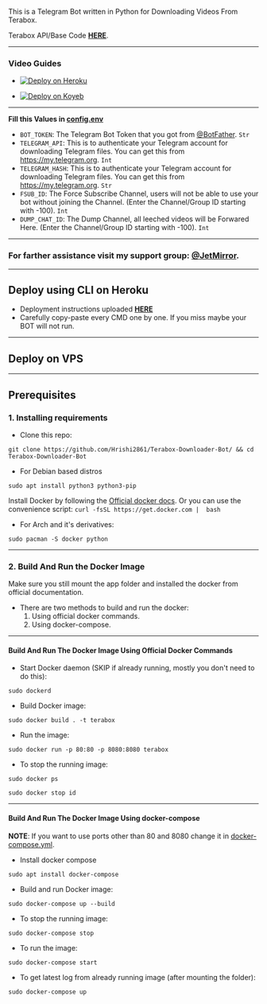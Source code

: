 This is a Telegram Bot written in Python for Downloading Videos From Terabox.

Terabox API/Base Code [**HERE**](https://t.me/Privates_Bots/7212).

---
### <b>Video Guides</b>
- [![Deploy on Heroku](https://www.herokucdn.com/deploy/button.svg)](https://index.jetmirror.xyz/0:findpath?id=1a-CWPnONLLaaCXTiux3E2sZQeyxns-7Q&view=true)

- [![Deploy on Koyeb](https://www.koyeb.com/static/images/deploy/button.svg)](https://index.jetmirror.xyz/0:findpath?id=1_DsA6NhjUc_n9YORE2iFVMWCcj9RcLJr&view=true)
---

<b>Fill this Values in <a href='https://github.com/Hrishi2861/Terabox-Downloader-Bot/blob/main/config.env'>config.env</a></b>
- `BOT_TOKEN`: The Telegram Bot Token that you got from [@BotFather](https://t.me/BotFather). `Str`
- `TELEGRAM_API`: This is to authenticate your Telegram account for downloading Telegram files. You can get this from <https://my.telegram.org>. `Int`
- `TELEGRAM_HASH`: This is to authenticate your Telegram account for downloading Telegram files. You can get this from <https://my.telegram.org>. `Str`
- `FSUB_ID`: The Force Subscribe Channel, users will not be able to use your bot without joining the Channel. (Enter the Channel/Group ID starting with -100). `Int`
- `DUMP_CHAT_ID`: The Dump Channel, all leeched videos will be Forwared Here. (Enter the Channel/Group ID starting with -100). `Int`

---
### For farther assistance visit my support group: [**@JetMirror**](https://telegram.me/JetMirror).
---

## Deploy using CLI on Heroku

- Deployment instructions uploaded [**HERE**](https://gist.github.com/Guardianff/410eea72684f0b2997e29c8de020c6de)
- Carefully copy-paste every CMD one by one. If you miss maybe your BOT will not run.

---
## Deploy on VPS
---
## Prerequisites

### 1. Installing requirements

- Clone this repo:

```
git clone https://github.com/Hrishi2861/Terabox-Downloader-Bot/ && cd Terabox-Downloader-Bot
```

- For Debian based distros

```
sudo apt install python3 python3-pip
```

Install Docker by following the [Official docker docs](https://docs.docker.com/engine/install/#server).
Or you can use the convenience script: `curl -fsSL https://get.docker.com |  bash`


- For Arch and it's derivatives:

```
sudo pacman -S docker python
```

------

### 2. Build And Run the Docker Image

Make sure you still mount the app folder and installed the docker from official documentation.

- There are two methods to build and run the docker:
  1. Using official docker commands.
  2. Using docker-compose.

------

#### Build And Run The Docker Image Using Official Docker Commands

- Start Docker daemon (SKIP if already running, mostly you don't need to do this):

```
sudo dockerd
```

- Build Docker image:

```
sudo docker build . -t terabox
```

- Run the image:

```
sudo docker run -p 80:80 -p 8080:8080 terabox
```

- To stop the running image:

```
sudo docker ps
```

```
sudo docker stop id
```

----

#### Build And Run The Docker Image Using docker-compose

**NOTE**: If you want to use ports other than 80 and 8080 change it in [docker-compose.yml](docker-compose.yml).

- Install docker compose

```
sudo apt install docker-compose
```

- Build and run Docker image:

```
sudo docker-compose up --build
```

- To stop the running image:

```
sudo docker-compose stop
```

- To run the image:

```
sudo docker-compose start
```

- To get latest log from already running image (after mounting the folder):

```
sudo docker-compose up
```
